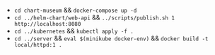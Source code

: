 * `cd chart-museum` && `docker-compose up -d`
* `cd ../helm-chart/web-api` && `../scripts/publish.sh 1 http://localhost:8080`
* `cd ../kubernetes` && `kubectl apply -f .`
* `cd ../server` && ` eval $(minikube docker-env) ` && `docker build -t local/httpd:1 .`